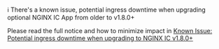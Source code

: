 :information_source: There's a known issue, potential ingress downtime when upgrading optional NGINX IC App from older to v1.8.0+

Please read the full notice and how to minimize impact in [Known Issue: Potential ingress downtime when upgrading to NGINX IC v1.8.0+](https://github.com/giantswarm/releases/tree/master/announcements/2020-09-02-optional-nginx-lb-recreate-on-upgrade-to-v1.8.0-or-newer.md)
